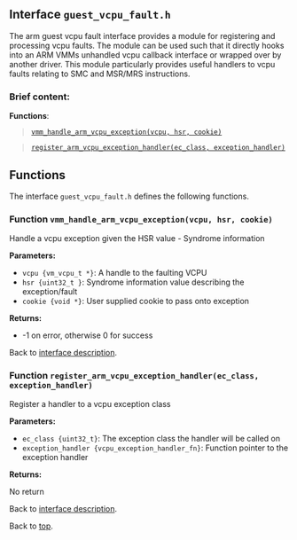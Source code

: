 <!--
     Copyright 2020, Data61
     Commonwealth Scientific and Industrial Research Organisation (CSIRO)
     ABN 41 687 119 230.

     This software may be distributed and modified according to the terms of
     the BSD 2-Clause license. Note that NO WARRANTY is provided.
     See "LICENSE_BSD2.txt" for details.

     @TAG(DATA61_BSD)
-->

## Interface `guest_vcpu_fault.h`

The arm guest vcpu fault interface provides a module for registering
and processing vcpu faults. The module can be used such that it directly hooks
into an ARM VMMs unhandled vcpu callback interface or wrapped over by another driver. This
module particularly provides useful handlers to vcpu faults relating to SMC and MSR/MRS instructions.

### Brief content:

**Functions**:

> [`vmm_handle_arm_vcpu_exception(vcpu, hsr, cookie)`](#function-vmm_handle_arm_vcpu_exceptionvcpu-hsr-cookie)

> [`register_arm_vcpu_exception_handler(ec_class, exception_handler)`](#function-register_arm_vcpu_exception_handlerec_class-exception_handler)


## Functions

The interface `guest_vcpu_fault.h` defines the following functions.

### Function `vmm_handle_arm_vcpu_exception(vcpu, hsr, cookie)`

Handle a vcpu exception given the HSR value - Syndrome information

**Parameters:**

- `vcpu {vm_vcpu_t *}`: A handle to the faulting VCPU
- `hsr {uint32_t }`: Syndrome information value describing the exception/fault
- `cookie {void *}`: User supplied cookie to pass onto exception

**Returns:**

- -1 on error, otherwise 0 for success

Back to [interface description](#module-guest_vcpu_faulth).

### Function `register_arm_vcpu_exception_handler(ec_class, exception_handler)`

Register a handler to a vcpu exception class

**Parameters:**

- `ec_class {uint32_t}`: The exception class the handler will be called on
- `exception_handler {vcpu_exception_handler_fn}`: Function pointer to the exception handler

**Returns:**

No return

Back to [interface description](#module-guest_vcpu_faulth).


Back to [top](#).

